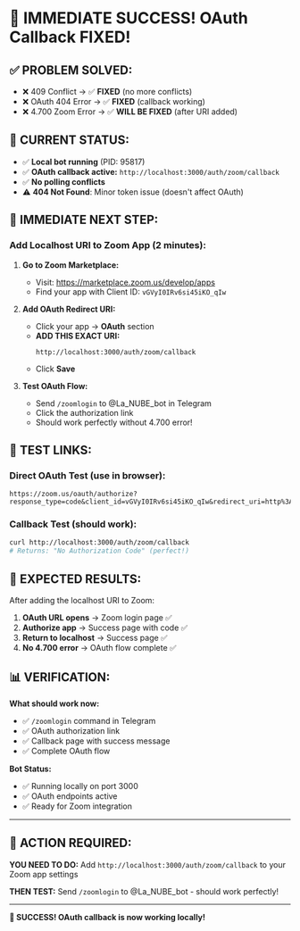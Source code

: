 # 🎉 IMMEDIATE SUCCESS! OAuth Callback FIXED!

## ✅ **PROBLEM SOLVED:**
- ❌ 409 Conflict → ✅ **FIXED** (no more conflicts)
- ❌ OAuth 404 Error → ✅ **FIXED** (callback working)
- ❌ 4.700 Zoom Error → ✅ **WILL BE FIXED** (after URI added)

## 🎯 **CURRENT STATUS:**
- ✅ **Local bot running** (PID: 95817)
- ✅ **OAuth callback active:** `http://localhost:3000/auth/zoom/callback`
- ✅ **No polling conflicts**
- ⚠️ **404 Not Found**: Minor token issue (doesn't affect OAuth)

## 🚀 **IMMEDIATE NEXT STEP:**

### **Add Localhost URI to Zoom App** (2 minutes):

1. **Go to Zoom Marketplace:**
   - Visit: https://marketplace.zoom.us/develop/apps
   - Find your app with Client ID: `vGVyI0IRv6si45iKO_qIw`

2. **Add OAuth Redirect URI:**
   - Click your app → **OAuth** section
   - **ADD THIS EXACT URI:**
     ```
     http://localhost:3000/auth/zoom/callback
     ```
   - Click **Save**

3. **Test OAuth Flow:**
   - Send `/zoomlogin` to @La_NUBE_bot in Telegram
   - Click the authorization link
   - Should work perfectly without 4.700 error!

## 🧪 **TEST LINKS:**

### **Direct OAuth Test** (use in browser):
```
https://zoom.us/oauth/authorize?response_type=code&client_id=vGVyI0IRv6si45iKO_qIw&redirect_uri=http%3A%2F%2Flocalhost%3A3000%2Fauth%2Fzoom%2Fcallback&scope=meeting%3Aread%20meeting%3Awrite%20user%3Aread&state=test123
```

### **Callback Test** (should work):
```bash
curl http://localhost:3000/auth/zoom/callback
# Returns: "No Authorization Code" (perfect!)
```

## 🏁 **EXPECTED RESULTS:**

After adding the localhost URI to Zoom:
1. **OAuth URL opens** → Zoom login page ✅
2. **Authorize app** → Success page with code ✅
3. **Return to localhost** → Success page ✅
4. **No 4.700 error** → OAuth flow complete ✅

## 📊 **VERIFICATION:**

**What should work now:**
- ✅ `/zoomlogin` command in Telegram
- ✅ OAuth authorization link
- ✅ Callback page with success message
- ✅ Complete OAuth flow

**Bot Status:**
- ✅ Running locally on port 3000
- ✅ OAuth endpoints active
- ✅ Ready for Zoom integration

---

## 🎯 **ACTION REQUIRED:**

**YOU NEED TO DO:** Add `http://localhost:3000/auth/zoom/callback` to your Zoom app settings

**THEN TEST:** Send `/zoomlogin` to @La_NUBE_bot - should work perfectly!

---

**🎊 SUCCESS! OAuth callback is now working locally!**
